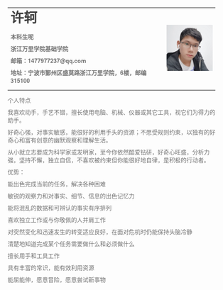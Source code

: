 <html lang="en"><head>
    <meta charset="UTF-8">
    <title></title>
<style id="system" type="text/css">h1,h2,h3,h4,h5,h6,p,blockquote {    margin: 0;    padding: 0;}body {    font-family: "Helvetica Neue", Helvetica, "Hiragino Sans GB", Arial, sans-serif;    font-size: 13px;    line-height: 18px;    color: #737373;    margin: 10px 13px 10px 13px;}a {    color: #0069d6;}a:hover {    color: #0050a3;    text-decoration: none;}a img {    border: none;}p {    margin-bottom: 9px;}h1,h2,h3,h4,h5,h6 {    color: #404040;    line-height: 36px;}h1 {    margin-bottom: 18px;    font-size: 30px;}h2 {    font-size: 24px;}h3 {    font-size: 18px;}h4 {    font-size: 16px;}h5 {    font-size: 14px;}h6 {    font-size: 13px;}hr {    margin: 0 0 19px;    border: 0;    border-bottom: 1px solid #ccc;}blockquote {    padding: 13px 13px 21px 15px;    margin-bottom: 18px;    font-family:georgia,serif;    font-style: italic;}blockquote:before {    content:"C";    font-size:40px;    margin-left:-10px;    font-family:georgia,serif;    color:#eee;}blockquote p {    font-size: 14px;    font-weight: 300;    line-height: 18px;    margin-bottom: 0;    font-style: italic;}code, pre {    font-family: Monaco, Andale Mono, Courier New, monospace;}code {    background-color: #fee9cc;    color: rgba(0, 0, 0, 0.75);    padding: 1px 3px;    font-size: 12px;    -webkit-border-radius: 3px;    -moz-border-radius: 3px;    border-radius: 3px;}pre {    display: block;    padding: 14px;    margin: 0 0 18px;    line-height: 16px;    font-size: 11px;    border: 1px solid #d9d9d9;    white-space: pre-wrap;    word-wrap: break-word;}pre code {    background-color: #fff;    color:#737373;    font-size: 11px;    padding: 0;}@media screen and (min-width: 768px) {    body {        width: 748px;        margin:10px auto;    }}</style><style id="custom" type="text/css"></style></head>
<body marginheight="0"><table border="0">
  <tbody><tr>
    <td width="75%">
      <h1>许轲</h1>
      <p><b>本科生呢</b></p>
      <p><b>浙江万里学院基础学院</b></p>
      <p><b>邮箱：1477977237@qq.com</b></p>
      <p><b>地址：宁波市鄞州区盛莫路浙江万里学院，6楼，邮编315100</b></p>
    </td>
    <td width="25%">
      <img src="QQ图片20201201002133.jpg" width="100%">
    </td>
  </tr>
</tbody></table></body></html>



个人特点

我喜欢动手，手艺不错，擅长使用电脑、机械、仪器或其它工具，视它们为得力的助手。

好奇心强，对事实敏感，能很好的利用手头的资源；不愿受规则约束，以独有的好奇心和富有创意的幽默观察和理解生活。

从小就立志要成为科学家或发明家，至今你依然酷爱钻研，好奇心旺盛，分析力强，坚持不懈，独立自信，不喜欢被约束但你能很好地自律，是积极的行动者。

优势：

能出色完成当前的任务，解决各种困难

敏锐的观察力和对事实、细节、信息的出色记忆力

能将混乱的数据和可辨认的事实有序排列

喜欢独立工作或与你敬佩的人并肩工作

对突然变化和迅速发生的转变适应良好，在面对危机时仍能保持头脑冷静

清楚地知道完成某个任务需要做什么和必须做什么

擅长用手和工具工作

具有丰富的常识，能有效利用资源

能屈能伸，愿意冒险，愿意尝试新事物

